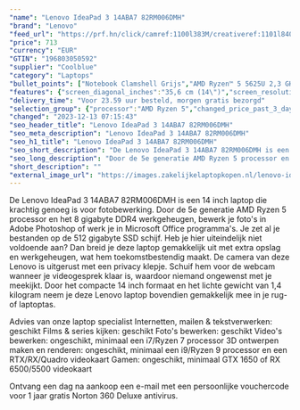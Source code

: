 ```yaml
---
"name": "Lenovo IdeaPad 3 14ABA7 82RM006DMH"
"brand": "Lenovo"
"feed_url": "https://prf.hn/click/camref:1100l383M/creativeref:1101l84031/destination:https%3A%2F%2Fwww.coolblue.nl%2Fproduct%2F914458"
"price": 713
"currency": "EUR"
"GTIN": "196803050592"
"supplier": "Coolblue"
"category": "Laptops"
"bullet_points": ["Notebook Clamshell Grijs","AMD Ryzen™ 5 5625U 2,3 GHz","35,6 cm (14\") Full HD 1920 x 1080 Pixels IPS LED backlight 16:9","8 GB DDR4-SDRAM 3200 MHz","512 GB SSD","AMD Radeon Graphics","Wi-Fi 6 (802.11ax) Bluetooth 5.1","Lithium-Polymeer (LiPo) 38 Wh 8 uur 65 W","Windows 11 Home 64-bit"]
"features": {"screen_diagonal_inches":"35,6 cm (14\")","screen_resolution":"1920 x 1080 Pixels","processor_family":"AMD Ryzen™ 5","memory_size":"8 GB","memory_type":"DDR4-SDRAM","total_storage_space":"512 GB","operating_system":"Windows 11 Home","battery_capacity":"38 Wh","width":"324,2 mm","depth":"215,7 mm","height":"19,9 mm","weight":"1,43 kg"}
"delivery_time": "Voor 23.59 uur besteld, morgen gratis bezorgd"
"selection_group": {"processor":"AMD Ryzen 5","changed_price_past_3_days":false,"product_family":"IdeaPad"}
"changed": "2023-12-13 07:15:43"
"seo_header_title": "Lenovo IdeaPad 3 14ABA7 82RM006DMH"
"seo_meta_description": "Lenovo IdeaPad 3 14ABA7 82RM006DMH"
"seo_h1_title": "Lenovo IdeaPad 3 14ABA7 82RM006DMH"
"seo_short_description": "De Lenovo IdeaPad 3 14ABA7 82RM006DMH is een 14 inch laptop die krachtig genoeg is voor fotobewerking."
"seo_long_description": "Door de 5e generatie AMD Ryzen 5 processor en het 8 gigabyte DDR4 werkgeheugen, bewerk je foto's in Adobe Photoshop of werk je in Microsoft Office programma's. Je zet al je bestanden op de 512 gigabyte SSD schijf. Heb je hier uiteindelijk niet voldoende aan? Dan breid je deze laptop gemakkelijk uit met extra opslag en werkgeheugen, wat hem toekomstbestendig maakt. De camera van deze Lenovo is uitgerust met een privacy klepje. Schuif hem voor de webcam wanneer je videogesprek klaar is, waardoor niemand ongewenst met je meekijkt. Door het compacte 14 inch formaat en het lichte gewicht van 1,4 kilogram neem je deze Lenovo laptop bovendien gemakkelijk mee in je rug- of laptoptas. \r\n\r\nAdvies van onze laptop specialist\r\nInternetten, mailen & tekstverwerken: geschikt\r\nFilms & series kijken: geschikt\r\nFoto's bewerken: geschikt\r\nVideo's bewerken: ongeschikt, minimaal een i7/Ryzen 7 processor\r\n3D ontwerpen maken en renderen: ongeschikt, minimaal een i9/Ryzen 9 processor en een RTX/RX/Quadro videokaart\r\nGamen: ongeschikt, minimaal GTX 1650 of RX 6500/5500 videokaart\r\n \r\nOntvang een dag na aankoop een e-mail met een persoonlijke vouchercode voor 1 jaar gratis Norton 360 Deluxe antivirus."
"short_description": ""
"external_image_url": "https://images.zakelijkelaptopkopen.nl/lenovo-ideapad-3-14aba7-82rm006dmh.webp"
---
```


De Lenovo IdeaPad 3 14ABA7 82RM006DMH is een 14 inch laptop die krachtig genoeg is voor fotobewerking. Door de 5e generatie AMD Ryzen 5 processor en het 8 gigabyte DDR4 werkgeheugen, bewerk je foto's in Adobe Photoshop of werk je in Microsoft Office programma's. Je zet al je bestanden op de 512 gigabyte SSD schijf. Heb je hier uiteindelijk niet voldoende aan? Dan breid je deze laptop gemakkelijk uit met extra opslag en werkgeheugen, wat hem toekomstbestendig maakt. De camera van deze Lenovo is uitgerust met een privacy klepje. Schuif hem voor de webcam wanneer je videogesprek klaar is, waardoor niemand ongewenst met je meekijkt. Door het compacte 14 inch formaat en het lichte gewicht van 1,4 kilogram neem je deze Lenovo laptop bovendien gemakkelijk mee in je rug- of laptoptas.

Advies van onze laptop specialist
Internetten, mailen & tekstverwerken: geschikt
Films & series kijken: geschikt
Foto's bewerken: geschikt
Video's bewerken: ongeschikt, minimaal een i7/Ryzen 7 processor
3D ontwerpen maken en renderen: ongeschikt, minimaal een i9/Ryzen 9 processor en een RTX/RX/Quadro videokaart
Gamen: ongeschikt, minimaal GTX 1650 of RX 6500/5500 videokaart
 
Ontvang een dag na aankoop een e-mail met een persoonlijke vouchercode voor 1 jaar gratis Norton 360 Deluxe antivirus.